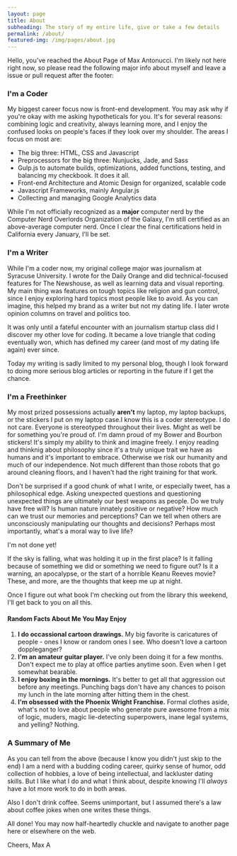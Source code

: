 ```yaml
---
layout: page
title: About
subheading: The story of my entire life, give or take a few details
permalink: /about/
featured-img: /img/pages/about.jpg
---
```


Hello, you've reached the About Page of Max Antonucci. I'm likely not here right now, so please read the following major info about myself and leave a issue or pull request after the footer:

### I'm a Coder

My biggest career focus now is front-end development. You may ask why if you're okay with me asking hypotheticals for you. It's for several reasons: combining logic and creativity, always learning more, and I enjoy the confused looks on people's faces if they look over my shoulder. The areas I focus on most are:

* The big three: HTML, CSS and Javascript
* Preprocessors for the big three: Nunjucks, Jade, and Sass
* Gulp.js to automate builds, optimizations, added functions, testing, and balancing my checkbook. It does it all.
* Front-end Architecture and Atomic Design for organized, scalable code
* Javascript Frameworks, mainly Angular.js
* Collecting and managing Google Analytics data

While I'm not officially recognized as a **major** computer nerd by the Computer Nerd Overlords Organization of the Galaxy, I'm still certified as an above-average computer nerd. Once I clear the final certifications held in California every January, I'll be set.

### I'm a Writer

While I'm a coder now, my original college major was journalism at Syracuse University. I wrote for the Daily Orange and did technical-focused features for The Newshouse, as well as learning data and visual reporting. My main thing was features on tough topics like religion and gun control, since I enjoy exploring hard topics most people like to avoid. As you can imagine, this helped my brand as a writer but not my dating life. I later wrote opinion columns on travel and politics too.

It was only until a fateful encounter with an journalism startup class did I discover my other love for coding. It became a love triangle that coding eventually won, which has defined my career (and most of my dating life again) ever since.

Today my writing is sadly limited to my personal blog, though I look forward to doing more serious blog articles or reporting in the future if I get the chance.

### I'm a Freethinker

My most prized possessions actually **aren't** my laptop, my laptop backups, or the <span class="fr-tooltip js-fr-tooltip"><span class="fr-tooltip-toggle js-fr-tooltip-toggle">stickers I put on my laptop case.</span><span class="fr-tooltip-tooltip js-fr-tooltip-tooltip">I know this is a coder stereotype. I do not care. Everyone is stereotyped throughout their lives. Might as well be for something you're proud of. I'm damn proud of my Bower and Bourbon stickers!</span></span> It's simply my ability to think and imagine freely. I enjoy reading and thinknig about philosophy since it's a truly unique trait we have as humans and it's important to embrace. Otherwise we risk our humanity and much of our independence. Not much different than those robots that go around cleaning floors, and I haven't had the right training for that work.

Don't be surprised if a good chunk of what I write, or especially tweet, has a philosophical edge. Asking unexpected questions and questioning unexpected things are ultimately our best weapons as people. Do we truly have free will? Is human nature innately positive or negative? How much can we trust our memories and perceptions? Can we tell when others are unconsciously manipulating our thoughts and decisions? Perhaps most importantly, what's a moral way to live life?

I'm not done yet!

If the sky is falling, what was holding it up in the first place? Is it falling because of something we did or something we need to figure out? Is it a warning, an apocalypse, or the start of a horrible Keanu Reeves movie? These, and more, are the thoughts that keep me up at night.

Once I figure out what book I'm checking out from the library this weekend, I'll get back to you on all this.

#### Random Facts About Me You May Enjoy

1. **I do occassional cartoon drawings.** My big favorite is caricatures of people - ones I know or random ones I see. Who doesn't love a cartoon doppleganger?
2. **I'm an amateur guitar player.** I've only been doing it for a few months. Don't expect me to play at office parties anytime soon. Even when I get somewhat bearable.
3. **I enjoy boxing in the mornings.** It's better to get all that aggression out before any meetings. Punching bags don't have any chances to poison my lunch in the late morning after hitting them in the chest.
4. **I'm obsessed with the Phoenix Wright Franchise.** Formal clothes aside, what's not to love about people who generate pure awesome from a mix of logic, muders, magic lie-detecting superpowers, inane legal systems, and yelling? Nothing.

### A Summary of Me

As you can tell from the above (because I know you didn't just skip to the end) I am a nerd with a budding coding career, quirky sense of humor, odd collection of hobbies, a love of being intellectual, and lackluster dating skills. But I like what I do and what I think about, despite knowing I'll *always* have a lot more work to do in both areas.

Also I don't drink coffee. Seems unimportant, but I assumed there's a law about coffee jokes when one writes these things.

All done! You may now half-heartedly chuckle and navigate to another page here or elsewhere on the web.

Cheers,
Max A
